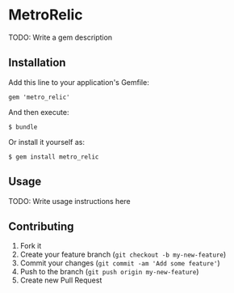 # MetroRelic

TODO: Write a gem description

## Installation

Add this line to your application's Gemfile:

    gem 'metro_relic'

And then execute:

    $ bundle

Or install it yourself as:

    $ gem install metro_relic

## Usage

TODO: Write usage instructions here

## Contributing

1. Fork it
2. Create your feature branch (`git checkout -b my-new-feature`)
3. Commit your changes (`git commit -am 'Add some feature'`)
4. Push to the branch (`git push origin my-new-feature`)
5. Create new Pull Request

